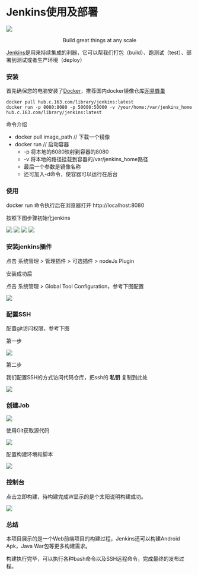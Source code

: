 # Jenkins使用及部署
![](http://otj0cetqv.bkt.clouddn.com/170723/jenkins_icon.jpg)

<center>Build great things at any scale</center>

[Jenkins](https://jenkins.io)是用来持续集成的利器，它可以帮我们打包（build）、跑测试（test）、部署到测试或者生产环境（deploy）

### 安装

首先确保您的电脑安装了[Docker](https://www.docker.com/docker-mac)，推荐国内docker镜像仓库[网易蜂巢](https://c.163.com/hub#/m/home/)

```docker
docker pull hub.c.163.com/library/jenkins:latest
docker run -p 8080:8080 -p 50000:50000 -v /your/home:/var/jenkins_home hub.c.163.com/library/jenkins:latest
```

命令介绍
* docker pull image_path // 下载一个镜像
* docker run // 启动容器
  * -p 将本地的8080映射到容器的8080
  * -v 将本地的路径挂载到容器的/var/jenkins_home路径
  * 最后一个参数是镜像名称
  * 还可加入-d命令，使容器可以运行在后台

### 使用

docker run 命令执行后在浏览器打开 http://localhost:8080

按照下图步骤初始化jenkins

![](http://otj0cetqv.bkt.clouddn.com/170723/jenkins_start_1.png)
![](http://otj0cetqv.bkt.clouddn.com/170723/jenkins_start_2.png)
![](http://otj0cetqv.bkt.clouddn.com/170723/jenkins_start_3.png)
![](http://otj0cetqv.bkt.clouddn.com/170723/jenkins_start_4.png)
  
### 安装jenkins插件

点击 系统管理 > 管理插件 > 可选插件 > nodeJs Plugin 

安装成功后

点击 系统管理 > Global Tool Configuration，参考下图配置

![](http://otj0cetqv.bkt.clouddn.com/170723/jenkins_start_5.png)

### 配置SSH

配置git访问权限，参考下图

第一步

![](http://otj0cetqv.bkt.clouddn.com/170723/jenkins_start_6.png)

第二步

我们配置SSH的方式访问代码仓库，把ssh的 **私钥** 复制到此处

![](http://otj0cetqv.bkt.clouddn.com/170723/jenkins_start_7.png)

### 创建Job
![](http://otj0cetqv.bkt.clouddn.com/170723/jenkins_start_8.png)

使用Git获取源代码

![](http://otj0cetqv.bkt.clouddn.com/170723/jenkins_start_9.png)


配置构建环境和脚本

![](http://otj0cetqv.bkt.clouddn.com/170723/jenkins_start_10.png)

### 控制台
点击立即构建，待构建完成W显示的是个太阳说明构建成功。

![](http://otj0cetqv.bkt.clouddn.com/170723/jenkins_start_11.png)


### 总结
本项目展示的是一个Web前端项目的构建过程，Jenkins还可以构建Android Apk，Java War包等更多构建需求。

构建执行完毕，可以执行各种bash命令以及SSH远程命令，完成最终的发布过程。


